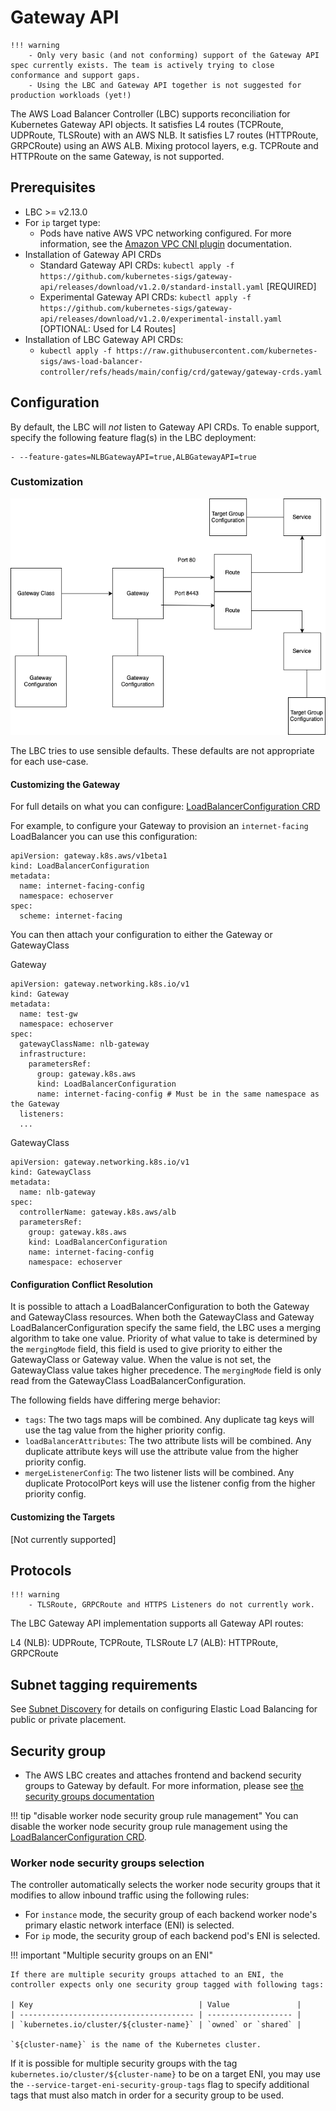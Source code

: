 # Gateway API

    !!! warning
        - Only very basic (and not conforming) support of the Gateway API spec currently exists. The team is actively trying to close conformance and support gaps.
        - Using the LBC and Gateway API together is not suggested for production workloads (yet!)


The AWS Load Balancer Controller (LBC) supports reconciliation for Kubernetes Gateway API objects. It satisfies
L4 routes (TCPRoute, UDPRoute, TLSRoute) with an AWS NLB. It satisfies L7 routes (HTTPRoute, GRPCRoute) using an AWS ALB.
Mixing protocol layers, e.g. TCPRoute and HTTPRoute on the same Gateway, is not supported.

## Prerequisites
* LBC >= v2.13.0
* For `ip` target type:
    * Pods have native AWS VPC networking configured. For more information, see the [Amazon VPC CNI plugin](https://github.com/aws/amazon-vpc-cni-k8s#readme) documentation.
* Installation of Gateway API CRDs
  * Standard Gateway API CRDs: `kubectl apply -f https://github.com/kubernetes-sigs/gateway-api/releases/download/v1.2.0/standard-install.yaml` [REQUIRED]
  * Experimental Gateway API CRDs: `kubectl apply -f https://github.com/kubernetes-sigs/gateway-api/releases/download/v1.2.0/experimental-install.yaml` [OPTIONAL: Used for L4 Routes]
* Installation of LBC Gateway API CRDs:
  * `kubectl apply -f https://raw.githubusercontent.com/kubernetes-sigs/aws-load-balancer-controller/refs/heads/main/config/crd/gateway/gateway-crds.yaml`
## Configuration

By default, the LBC will _not_ listen to Gateway API CRDs. To enable support, specify the following feature flag(s) in the LBC deployment:

```
- --feature-gates=NLBGatewayAPI=true,ALBGatewayAPI=true
```

### Customization

![screen showing all LBC Gateway API components](assets/gateway-full.png)

The LBC tries to use sensible defaults. These defaults are not appropriate for each use-case.

#### Customizing the Gateway

For full details on what you can configure:
[LoadBalancerConfiguration CRD](./loadbalancerconfig.md)

For example, to configure your Gateway to provision an `internet-facing` LoadBalancer you can use this configuration:

```
apiVersion: gateway.k8s.aws/v1beta1
kind: LoadBalancerConfiguration
metadata:
  name: internet-facing-config
  namespace: echoserver
spec:
  scheme: internet-facing
```

You can then attach your configuration to either the Gateway or GatewayClass

Gateway
```
apiVersion: gateway.networking.k8s.io/v1
kind: Gateway
metadata:
  name: test-gw
  namespace: echoserver
spec:
  gatewayClassName: nlb-gateway
  infrastructure:
    parametersRef:
      group: gateway.k8s.aws
      kind: LoadBalancerConfiguration
      name: internet-facing-config # Must be in the same namespace as the Gateway
  listeners:
  ...
```

GatewayClass
```
apiVersion: gateway.networking.k8s.io/v1
kind: GatewayClass
metadata:
  name: nlb-gateway
spec:
  controllerName: gateway.k8s.aws/alb
  parametersRef:
    group: gateway.k8s.aws
    kind: LoadBalancerConfiguration
    name: internet-facing-config
    namespace: echoserver
```


#### Configuration Conflict Resolution

It is possible to attach a LoadBalancerConfiguration to both the Gateway and GatewayClass resources. When both the 
GatewayClass and Gateway LoadBalancerConfiguration specify the same field, the LBC uses a merging algorithm to take one value.
Priority of what value to take is determined by the `mergingMode` field, this field is used to give priority to either the 
GatewayClass or Gateway value. When the value is not set, the GatewayClass value takes higher precedence. The `mergingMode` field
is only read from the GatewayClass LoadBalancerConfiguration.

The following fields have differing merge behavior:

- `tags`: The two tags maps will be combined. Any duplicate tag keys will use the tag value from the higher priority config.
- `loadBalancerAttributes`: The two attribute lists will be combined. Any duplicate attribute keys will use the attribute value from the higher priority config.
- `mergeListenerConfig`: The two listener lists will be combined. Any duplicate ProtocolPort keys will use the listener config from the higher priority config.

#### Customizing the Targets

[Not currently supported]


## Protocols

    !!! warning
        - TLSRoute, GRPCRoute and HTTPS Listeners do not currently work.

The LBC Gateway API implementation supports all Gateway API routes:

L4 (NLB): UDPRoute, TCPRoute, TLSRoute
L7 (ALB): HTTPRoute, GRPCRoute 


## Subnet tagging requirements
See [Subnet Discovery](../../deploy/subnet_discovery.md) for details on configuring Elastic Load Balancing for public or private placement.

## Security group
- The AWS LBC creates and attaches frontend and backend security groups to Gateway by default. For more information, please see [the security groups documentation](../../deploy/security_groups.md)

!!! tip "disable worker node security group rule management"
You can disable the worker node security group rule management using the [LoadBalancerConfiguration CRD](./loadbalancerconfig.md).

### Worker node security groups selection
The controller automatically selects the worker node security groups that it modifies to allow inbound traffic using the following rules:

* For `instance` mode, the security group of each backend worker node's primary elastic network interface (ENI) is selected.
* For `ip` mode, the security group of each backend pod's ENI is selected.

!!! important "Multiple security groups on an ENI"

    If there are multiple security groups attached to an ENI, the controller expects only one security group tagged with following tags:

    | Key                                     | Value               |
    | --------------------------------------- | ------------------- |
    | `kubernetes.io/cluster/${cluster-name}` | `owned` or `shared` |

    `${cluster-name}` is the name of the Kubernetes cluster.

If it is possible for multiple security groups with the tag `kubernetes.io/cluster/${cluster-name}` to be on a target ENI, you may use the `--service-target-eni-security-group-tags` flag to specify additional tags that must also match in order for a security group to be used.